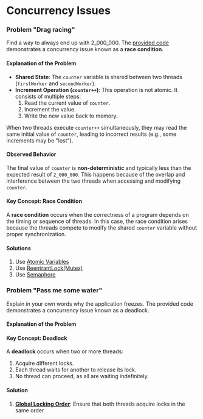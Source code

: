 # Concurrency Issues

### Problem "Drag racing"
Find a way to always end up with 2_000_000.
The [provided code](./src/main/kotlin/prblemDragRacing/problem.kt) demonstrates a concurrency issue known as a **race condition**.
#### Explanation of the Problem
- **Shared State**: The `counter` variable is shared between two threads (`firstWorker` and `secondWorker`).
- **Increment Operation (`counter++`)**: This operation is not atomic. It consists of multiple steps:
  1. Read the current value of `counter`.
  2. Increment the value.
  3. Write the new value back to memory.

 When two threads execute `counter++` simultaneously, they may read the same initial value of `counter`, leading to incorrect results (e.g., some increments may be "lost").
#### Observed Behavior
The final value of `counter` is **non-deterministic** and typically less than the expected result of `2_000_000`. This happens because of the overlap and interference between the two threads when accessing and modifying `counter`.

#### Key Concept: Race Condition
A **race condition** occurs when the correctness of a program depends on the timing or sequence of threads. In this case, the race condition arises because the threads compete to modify the shared `counter` variable without proper synchronization.
#### Solutions
1. Use [Atomic Variables](./src/main/kotlin/prblemDragRacing/solutionWithAtomic.kt)
2. Use [ReentrantLock(Mutex)](./src/main/kotlin/prblemDragRacing/solutionWithReentrantLock.kt)
3. Use [Semaphore](./src/main/kotlin/prblemDragRacing/solutionWithSemaphore.kt)

### Problem "Pass me some water"
Explain in your own words why the application freezes. The provided code demonstrates a concurrency issue known as a deadlock.
#### Explanation of the Problem
#### Key Concept: Deadlock
A **deadlock** occurs when two or more threads:
1. Acquire different locks.
2. Each thread waits for another to release its lock.
3. No thread can proceed, as all are waiting indefinitely.
#### Solution
1. **[Global Locking Order](./src/main/kotlin/problemPassMeSomeWater/solution.kt)**:
   Ensure that both threads acquire locks in the same order
